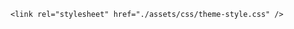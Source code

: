 <!-- ab email ki further validation ka option dena hai ki kis kis domain ke sath hi valid ho 
jn-input-wrap bhi instance me pass karna hia and upar se hatana hai 
values fill hote hi error remove ho jaye 
date  ke liye validation ki kab se kab tak ki date valid ho sake  -->


<!DOCTYPE html>
<html lang="en">
  <head>
    <meta charset="utf-8" />
    <meta name="viewport" content="width=device-width, initial-scale=1" />
    <title>Home Page | Boom My Events</title>

    <link rel="stylesheet" href="./assets/css/theme-style.css" />
  </head>

  <body>
    <!-- This form validation script is very easy to use. Simply pass a specific class to your form elements, and watch the magic happen. 
    Here are the steps and conditions for proper validation:

    1. Wrapper Class:
        - Wrap all your form fields in a `div` or `label`. We prefer label for better output.
        - Assign the class `jn-input-wrap` to these wrappers.

    2. Field-Specific Conditions:
        - Text, Search, Color, Select Fields:
            - These fields are checked for non-emptiness. If any of these fields are empty, an error will be displayed.
        - Checkbox and Radio Fields:
            - Errors will be shown if these fields are not checked.
            - Note: For `input:radio` and `input:checkbox`, the `name` attribute is mandatory since validation is based on the name attribute.
        - Phone Number:
            - The phone number field must be exactly 10 digits long.
            - The field must not be empty.
        - Email:
            - The email field requires a valid email address format.
            - The email must include an '@' symbol and a domain (e.g., example.com).
        - URL:
            - The URL field must contain a proper URL, starting with 'https'.

    3. General Note:
        - Make sure that each field is correctly wrapped and the `jn-input-wrap` class is applied to ensure the validation works as expected.

    By following these guidelines, you can ensure that your form fields are validated correctly, providing a seamless user experience. -->

    <h1 style="text-align: center">Form Validation</h1>

    <section>
      <div class="container">
        <form action="" class="jnForm">
          <label class="jn-input-wrap w-50">
            <input type="text" placeholder="Name" />
          </label>

          <label class="jn-input-wrap w-50">
            <input type="email" placeholder="Email" />
          </label>

          <label class="jn-input-wrap w-50">
            <input type="tel" placeholder="Phone" />
          </label>

          <label class="jn-input-wrap w-50">
            <input type="number" placeholder="Number"/>
          </label>

          <label class="jn-input-wrap w-50">
            <input type="password" placeholder="Password"/>
          </label>

          <label class="jn-input-wrap w-50">
            <input type="search" placeholder="Search"/>
          </label>

          <label class="jn-input-wrap w-50">
            <select name="" id="" type="select-one">
              <option value="">One</option>
              <option value="1">Two</option>
              <option value="2">three</option>
            </select>
          </label>

          <label class="jn-input-wrap w-50">
            <input type="url" placeholder="URL" />
          </label>

          <label class="jn-input-wrap w-33">
            <input type="color" placeholder="Color" />
          </label>

          <label class="jn-input-wrap w-33">
            <input type="date" placeholder="Date" />
          </label>

          <label class="jn-input-wrap w-33">
            <input type="time" placeholder="Time" />
          </label>

          
          <label class="jn-input-wrap w-50">
            <input type="month" placeholder="Date" />
          </label>

          <label class="jn-input-wrap w-50">
            <input type="week" placeholder="Time" />
          </label>

          <label class="jn-input-wrap w-50">
            <input type="file" placeholder="File"/>
            <div class="fileDesign">Upload Your File</div>
          </label>

          <label class="jn-input-wrap w-50">
            <textarea name="" id="" type="textarea"></textarea>
          </label>
          
          <label class="jn-input-wrap w-100">
            <input type="range" placeholder="Range" min="0" max="50" />
          </label>

          <label class="jn-input-wrap w-100">
            <input type="checkbox" name="hobbies" />
            This is Checkbox &nbsp;&nbsp;&nbsp;
            <input type="checkbox" name="hobbies" />
            This is Checkbox &nbsp;&nbsp;&nbsp;
            <input type="checkbox" name="hobbies" />
            This is Checkbox &nbsp;&nbsp;&nbsp;
          </label>

          <label class="jn-input-wrap w-100">
            <input type="radio" name="gender" /> Male &nbsp;&nbsp;&nbsp;
            <input type="radio" name="gender" /> Female
          </label>

          <label class="jn-input-wrap w-100">
            <input type="submit" value="Submit" />
          </label>
        </form>
      </div>
    </section>

    <!-- <section>
        <div class="container">
          <form action="" class="jnForm">
            <label class="jn-input-wrap w-50">
              <input type="text" placeholder="Name" />
            </label>
  
            <label class="jn-input-wrap w-50">
              <input type="email" placeholder="Email" />
            </label>
  
            <label class="jn-input-wrap w-50">
              <input type="tel" placeholder="Phone" />
            </label>
  
            <label class="jn-input-wrap w-50">
              <input type="number" placeholder="Number"/>
            </label>
  
            <label class="jn-input-wrap w-50">
              <input type="password" placeholder="Password"/>
            </label>
  
            <label class="jn-input-wrap w-50">
              <input type="search" placeholder="Search"/>
            </label>
  
            <label class="jn-input-wrap w-50">
              <select name="" id="" type="select-one">
                <option value="">One</option>
                <option value="1">Two</option>
                <option value="2">three</option>
              </select>
            </label>
  
            <label class="jn-input-wrap w-50">
              <input type="url" placeholder="URL" />
            </label>
  
            <label class="jn-input-wrap w-33">
              <input type="color" placeholder="Color" />
            </label>
  
            <label class="jn-input-wrap w-33">
              <input type="date" placeholder="Date" />
            </label>
  
            <label class="jn-input-wrap w-33">
              <input type="time" placeholder="Time" />
            </label>
  
            <label class="jn-input-wrap w-50">
              <input type="file" placeholder="File"/>
              <div class="fileDesign">Upload Your File</div>
            </label>
  
            <label class="jn-input-wrap w-50">
              <textarea name="" id="" type="textarea"></textarea>
            </label>
  
            <label class="jn-input-wrap w-100">
              <input type="checkbox" name="hobbies" />
              This is Checkbox &nbsp;&nbsp;&nbsp;
              <input type="checkbox" name="hobbies" />
              This is Checkbox &nbsp;&nbsp;&nbsp;
              <input type="checkbox" name="hobbies" />
              This is Checkbox &nbsp;&nbsp;&nbsp;
            </label>
  
            <label class="jn-input-wrap w-100">
              <input type="radio" name="gender" /> Male &nbsp;&nbsp;&nbsp;
              <input type="radio" name="gender" /> Female
            </label>
  
            <label class="jn-input-wrap w-100">
              <input type="submit" value="Submit" />
            </label>
          </form>
        </div>
      </section> -->

    <!-- <script src="./assets/js/function.js"></script> -->
    <script src="./assets/js/jn.formvalidation.js"></script>

    <script>
      
        // Create an instance with nested objects
        const jn_validation = new JnFormValidation({
            showErrorMessages: true,
            formClass: '.jnForm',
            errorMessages: {
                email: "Please enter a valid email addressdfsgfd.",
                text: "Please enter some text.",
            }
        });

    </script>
  </body>
</html>